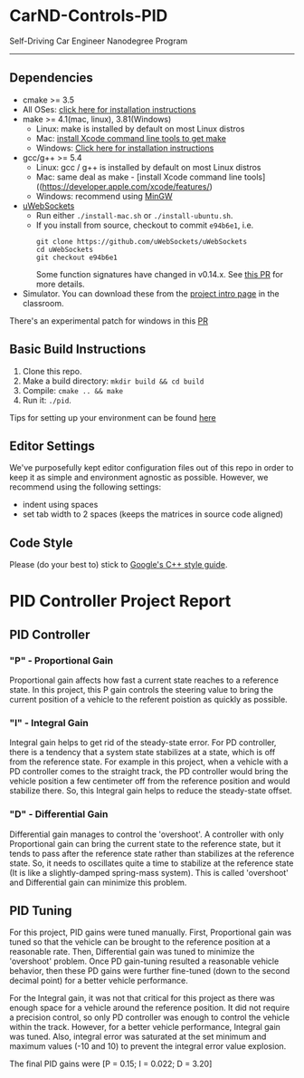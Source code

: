 # CarND-Controls-PID
Self-Driving Car Engineer Nanodegree Program

---

## Dependencies

* cmake >= 3.5
 * All OSes: [click here for installation instructions](https://cmake.org/install/)
* make >= 4.1(mac, linux), 3.81(Windows)
  * Linux: make is installed by default on most Linux distros
  * Mac: [install Xcode command line tools to get make](https://developer.apple.com/xcode/features/)
  * Windows: [Click here for installation instructions](http://gnuwin32.sourceforge.net/packages/make.htm)
* gcc/g++ >= 5.4
  * Linux: gcc / g++ is installed by default on most Linux distros
  * Mac: same deal as make - [install Xcode command line tools]((https://developer.apple.com/xcode/features/)
  * Windows: recommend using [MinGW](http://www.mingw.org/)
* [uWebSockets](https://github.com/uWebSockets/uWebSockets)
  * Run either `./install-mac.sh` or `./install-ubuntu.sh`.
  * If you install from source, checkout to commit `e94b6e1`, i.e.
    ```
    git clone https://github.com/uWebSockets/uWebSockets 
    cd uWebSockets
    git checkout e94b6e1
    ```
    Some function signatures have changed in v0.14.x. See [this PR](https://github.com/udacity/CarND-MPC-Project/pull/3) for more details.
* Simulator. You can download these from the [project intro page](https://github.com/udacity/self-driving-car-sim/releases) in the classroom.

There's an experimental patch for windows in this [PR](https://github.com/udacity/CarND-PID-Control-Project/pull/3)

## Basic Build Instructions

1. Clone this repo.
2. Make a build directory: `mkdir build && cd build`
3. Compile: `cmake .. && make`
4. Run it: `./pid`. 

Tips for setting up your environment can be found [here](https://classroom.udacity.com/nanodegrees/nd013/parts/40f38239-66b6-46ec-ae68-03afd8a601c8/modules/0949fca6-b379-42af-a919-ee50aa304e6a/lessons/f758c44c-5e40-4e01-93b5-1a82aa4e044f/concepts/23d376c7-0195-4276-bdf0-e02f1f3c665d)

## Editor Settings

We've purposefully kept editor configuration files out of this repo in order to
keep it as simple and environment agnostic as possible. However, we recommend
using the following settings:

* indent using spaces
* set tab width to 2 spaces (keeps the matrices in source code aligned)

## Code Style

Please (do your best to) stick to [Google's C++ style guide](https://google.github.io/styleguide/cppguide.html).

# PID Controller Project Report

## PID Controller

### "P" - Proportional Gain
Proportional gain affects how fast a current state reaches to a reference state. In this project, this P gain controls the steering value to bring the current position of a vehicle to the referent poistion as quickly as possible.

### "I" - Integral Gain
Integral gain helps to get rid of the steady-state error. For PD controller, there is a tendency that a system state stabilizes at a state, which is off from the reference state. For example in this project, when a vehicle with a PD controller comes to the straight track, the PD controller would bring the vehicle position a few centimeter off from the reference position and would stabilize there. So, this Integral gain helps to reduce the steady-state offset.

### "D" - Differential Gain
Differential gain manages to control the 'overshoot'. A controller with only Proportional gain can bring the current state to the reference state, but it tends to pass after the reference state rather than stabilizes at the reference state. So, it needs to oscillates quite a time to stabilize at the reference state (It is like a slightly-damped spring-mass system). This is called 'overshoot' and Differential gain can minimize this problem.

## PID Tuning
For this project, PID gains were tuned manually. First, Proportional gain was tuned so that the vehicle can be brought to the reference position at a reasonable rate. Then, Differential gain was tuned to minimize the 'overshoot' problem. Once PD gain-tuning resulted a reasonable vehicle behavior, then these PD gains were further fine-tuned (down to the second decimal point) for a better vehicle performance.

For the Integral gain, it was not that critical for this project as there was enough space for a vehicle around the reference position. It did not require a precision control, so only PD controller was enough to control the vehicle within the track. However, for a better vehicle performance, Integral gain was tuned. Also, integral error was saturated at the set minimum and maximum values (-10 and 10) to prevent the integral error value explosion.

The final PID gains were [P = 0.15; I = 0.022; D = 3.20]